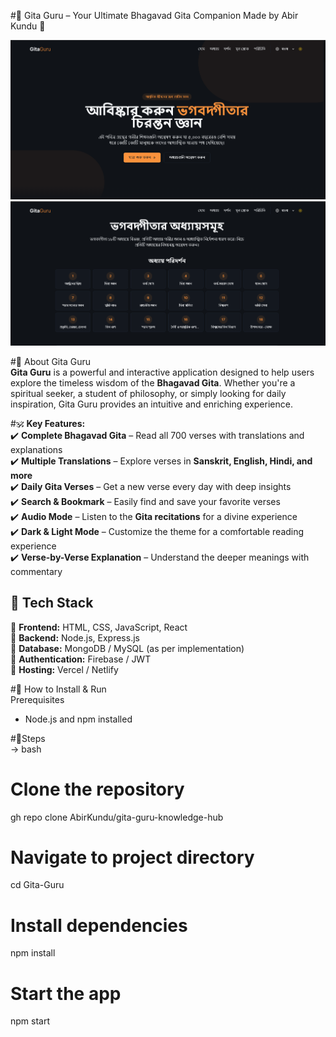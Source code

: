 #📖 Gita Guru – Your Ultimate Bhagavad Gita Companion Made by Abir Kundu 🙏  

![Gita Guru Banner](https://github.com/AbirKundu/gita-guru-knowledge-hub/blob/main/Screenshot%202025-04-03%20000427.png) 
![Gita Guru Banner](https://github.com/AbirKundu/gita-guru-knowledge-hub/blob/main/Screenshot%202025-04-03%20000449.png)

#🌟 About Gita Guru  
**Gita Guru** is a powerful and interactive application designed to help users explore the timeless wisdom of the **Bhagavad Gita**. Whether you're a spiritual seeker, a student of philosophy, or simply looking for daily inspiration, Gita Guru provides an intuitive and enriching experience.  

#🕉 **Key Features:**  
✔️ **Complete Bhagavad Gita** – Read all 700 verses with translations and explanations  
✔️ **Multiple Translations** – Explore verses in **Sanskrit, English, Hindi, and more**  
✔️ **Daily Gita Verses** – Get a new verse every day with deep insights  
✔️ **Search & Bookmark** – Easily find and save your favorite verses  
✔️ **Audio Mode** – Listen to the **Gita recitations** for a divine experience  
✔️ **Dark & Light Mode** – Customize the theme for a comfortable reading experience  
✔️ **Verse-by-Verse Explanation** – Understand the deeper meanings with commentary  

## 🚀 Tech Stack  
🔹 **Frontend:** HTML, CSS, JavaScript, React  
🔹 **Backend:** Node.js, Express.js  
🔹 **Database:** MongoDB / MySQL (as per implementation)  
🔹 **Authentication:** Firebase / JWT  
🔹 **Hosting:** Vercel / Netlify  


#🎯 How to Install & Run  
Prerequisites  
- Node.js and npm installed  

#🚶Steps  
-> bash
# Clone the repository
gh repo clone AbirKundu/gita-guru-knowledge-hub

# Navigate to project directory
cd Gita-Guru

# Install dependencies
npm install

# Start the app
npm start
